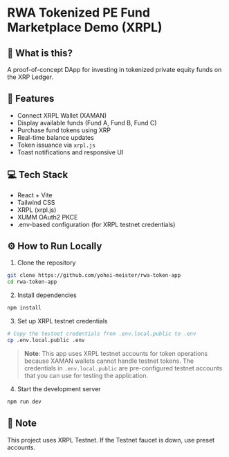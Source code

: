 # RWA Tokenized PE Fund Marketplace Demo (XRPL)

## 🚀 What is this?

A proof-of-concept DApp for investing in tokenized private equity funds on the XRP Ledger.

## 🧩 Features

- Connect XRPL Wallet (XAMAN)
- Display available funds (Fund A, Fund B, Fund C)
- Purchase fund tokens using XRP
- Real-time balance updates
- Token issuance via `xrpl.js`
- Toast notifications and responsive UI

## 💻 Tech Stack

- React + Vite
- Tailwind CSS
- XRPL (xrpl.js)
- XUMM OAuth2 PKCE
- .env-based configuration (for XRPL testnet credentials)

## ⚙️ How to Run Locally

1. Clone the repository

```bash
git clone https://github.com/yohei-meister/rwa-token-app
cd rwa-token-app
```

2. Install dependencies

```bash
npm install
```

3. Set up XRPL testnet credentials

```bash
# Copy the testnet credentials from .env.local.public to .env
cp .env.local.public .env
```

> **Note**: This app uses XRPL testnet accounts for token operations because XAMAN wallets cannot handle testnet tokens. The credentials in `.env.local.public` are pre-configured testnet accounts that you can use for testing the application.

4. Start the development server

```bash
npm run dev
```

## 📝 Note

This project uses XRPL Testnet.
If the Testnet faucet is down, use preset accounts.
